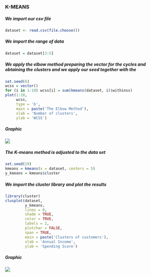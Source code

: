### K-MEANS

##### We import our csv file
```r
dataset <- read.csv(file.choose())
```

##### We import the range of data
```r
dataset = dataset[3:5]
```

##### We apply the elbow method preparing the vector for the cycles and obtaining the clusters and we apply our seed together with the
```r
set.seed(6)
wcss = vector()
for (i in 1:10) wcss[i] = sum(kmeans(dataset, i)$withinss)
plot(1:10,
     wcss,
     type = 'b',
     main = paste('The Elbow Method'),
     xlab = 'Number of clusters',
     ylab = 'WCSS')
```
    
##### Graphic
![](https://lh3.googleusercontent.com/pw/ACtC-3d8pbx-i-iuBGOJD8cI6Z0WZ66N1_qXi8VBc2o5RZe224EVCM3uuSwfuT9b89c6OB398FR35nAiSQyu_wppwxv5C3Of2ZRmF6F8VtnSJGqK-HI9-O7Z1yeirePEuKOIICE0Ih7tmOOQbaIQdC51mcg3=w660-h359-no?authuser=0)

##### The K-means method is adjusted to the data set
```r
set.seed(29)
kmeans = kmeans(x = dataset, centers = 5)
y_kmeans = kmeans$cluster
```

##### We import the cluster library and plot the results
```r 
library(cluster)
clusplot(dataset,
         y_kmeans,
         lines = 0,
         shade = TRUE,
         color = TRUE,
         labels = 2,
         plotchar = FALSE,
         span = TRUE,
         main = paste('Clusters of customers'),
         xlab = 'Annual Income',
         ylab = 'Spending Score')
```
        
##### Graphic
![](https://lh3.googleusercontent.com/pw/ACtC-3eoTO5MfxweNjZdYdVMK2e7PnnDDRVJvLUn4FHgBnCkMc_7bA_n3bXNPPXyCYcU2PN6RIiO00uK84wG6hYekqEZ9l3SdYUtCzCYHrqnY4eMj8LsrpKq9HP7f2g2q6AI7W0oCqWVhKQnlt3ja5n1W7h4=w661-h394-no?authuser=0)

